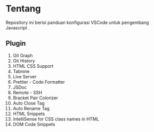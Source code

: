 # Tentang

Repository ini berisi panduan konfigurasi VSCode untuk pengembang Javascript .

## Plugin

1. Git Graph
2. Git History
3. HTML CSS Support
4. Tabnine
5. Live Server
6. Prettier - Code Formatter
7. JSDoc
8. Remote - SSH
9. Bracket Pair Colorizer
10. Auto Close Tag
11. Auto Rename Tag
12. HTML Snippets
13. IntelliSense for CSS class names in HTML
14. DOM Code Snippets
